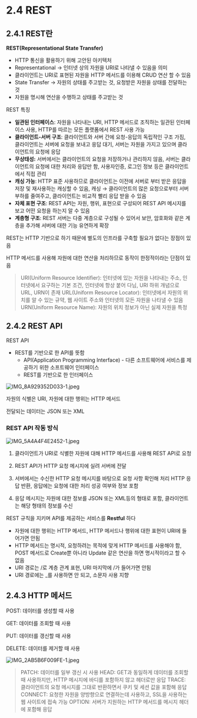 # 2.4 REST

## 2.4.1 REST란

**REST(Representational State Transfer)**

- HTTP 통신을 활용하기 위해 고안된 아키텍처
- Representational → 인터넷 상의 자원을 URI로 나타낼 수 있음을 의미
- 클라이언트는 URI로 표현된 자원을 HTTP 메서드를 이용해 CRUD 연산 할 수 있음
- State Transfer → 자원의 상태를 주고받는 것, 요청받은 자원을 상태를 전달하는 것
- 자원을 명시해 연산을 수행하고 상태를 주고받는 것

REST 특징

- **일관된 인터페이스**: 자원을 나타내는 URI, HTTP 메서드로 조직하는 일관된 인터페이스 사용, HTTP를 따르는 모든 플랫폼에서 REST 사용 가능
- **클라이언트-서버 구조**: 클라이언트와 서버 간에 요청-응답의 독립적인 구조 가짐, 클라이언트는 서버에 요청을 보내고 응답 대기, 서버는 자원을 가지고 있으며 클라이언트의 요청에 응답
- **무상태성:** 서버에서는 클라이언트의 요청을 저장하거나 관리하지 않음, 서버는 클라이언트의 요청에 대한 처리와 응답만 함, 사용자인증, 로그인 정보 등은 클라이언트에서 직접 관리
- **캐싱 가능**: HTTP 표준 사용하므로 클라이언트는 이전에 서버로 부터 받은 응답을 저장 및 재사용하는 캐싱할 수 있음, 캐싱 → 클라이언트의 많은 요청으로부터 서버 부하를 줄여주고, 클라이언트는 비교적 빨리 응답 받을 수 있음
- **자체 표현 구조**: REST API는 자원, 행위, 표현으로 구성되어 REST API 메시지를 보고 어떤 요청을 하는지 알 수 있음
- **계층형 구조**: REST 서버는 다중 계층으로 구성될 수 있어서 보안, 암호화와 같은 계층을 추가해 서버에 대한 기능 유연하게 확장

REST는 HTTP 기반으로 하기 때문에 별도의 인프라를 구축할 필요가 없다는 장점이 있음

HTTP 메서드를 사용해 자원에 대한 연산을 처리하므로 동작이 한정적이라는 단점이 있음

> URI(Uniform Resource Identifier): 인터넷에 있는 자원을 나타내는 주소, 인터넷에서 요구하는 기본 조건, 인터넷에 항상 붙어 다님, URI 하위 개념으로 URL, URN이 존재
URL(Uniform Resource Locator): 인터넷에서 자원의 위치를 알 수 있는 규약, 웹 사이트 주소와 인터넷의 모든 자원을 나타낼 수 있음
URN(Uniform Resource Name): 자원의 위치 정보가 아닌 실제 자원을 특정
>

## 2.4.2 REST API

REST API

- REST를 기반으로 한 API를 뜻함
    - API(Application Programming Interface) - 다른 소프트웨어에 서비스를 제공하기 위한 소프트웨어 인터페이스
    - REST를 기반으로 한 인터페이스

![IMG_8A929352D033-1.jpeg](https://github.com/team-replace/replace-android/assets/50761690/da9195bd-3cf0-4377-967f-65520ff85d39)

자원의 식별은 URI, 자원에 대한 행위는 HTTP 메서드

전달되는 데이터는 JSON 또는 XML

### REST API 작동 방식

![IMG_5A4A4F4E2452-1.jpeg](https://github.com/team-replace/replace-android/assets/50761690/af659966-ee16-4b8e-bd2f-68e8b3f73aca)

1) 클라이언트가 URI로 식별한 자원에 대해 HTTP 메서드를 사용해 REST API로 요청

2) REST API가 HTTP 요청 메시지에 실려 서버에 전달

3) 서버에서는 수신한 HTTP 요청 메시지를 바탕으로 요청 사항 확인해 처리 HTTP 응답 반환, 응답에는 요청에 대한 처리 성공 여부와 정보 포함

4) 응답 메시지는 자원에 대한 정보를 JSON 또는 XML등의 형태로 포함, 클라이언트는 해당 형태의 정보를 수신

REST 규칙을 지키며 API를 제공하는 서비스를 **Restful** 하다

- 자원에 대한 행위는 HTTP 메서드, HTTP 메서드나 행위에 대한 표현이 URI에 들어가면 안됨
- HTTP 메서드는 명시적, 요청하려는 목적에 맞게 HTTP 메서드를 사용해야 함, POST 메서드로 Create뿐 아니라 Update 같은 연산을 하면 명시적이라고 할 수 없음
- URI 경로는 /로 계층 관계 표현, URI 마지막에 /가 들어가면 안됨
- URI 경로에는 _를 사용하면 안 되고, 소문자 사용 지향

## 2.4.3 HTTP 메서드

POST: 데이터를 생성할 때 사용

GET: 데이터를 조회할 때 사용

PUT: 데이터를 갱신할 때 사용

DELETE: 데이터를 제거할 때 사용

![IMG_2AB5B6F009FE-1.jpeg](https://github.com/team-replace/replace-android/assets/50761690/78267ba5-4838-4740-86ef-a3abb2d93c75)

> PATCH: 데이터를 일부 갱신 시 사용
HEAD: GET과 동일하게 데이터를 조회할 때 사용하지만, HTTP 메시지에 바디를 포함하지 않고 헤더로만 응답
TRACE: 클라이언트의 요청 메시지를 그대로 반환하면서 쿠키 및 세션 값을 포함해 응답
CONNECT: 요청한 자원을 양방향으로 연결하는데 사용하고, SSL을 사용하는 웹 사이트에 접속 가능
OPTION: 서버가 지원하는 HTTP 메서드를 메시지 헤더에 포함해 응답
>

